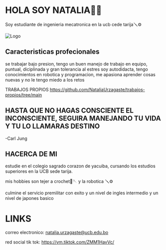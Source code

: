 # HOLA SOY NATALIA👋👋

Soy estudiante de ingenieria mecatronica en la ucb cede tarija🪛⚙️



![Logo](https://wepik.com/api/image/ai/9b609734-6ab4-4adc-85b9-fb0d9f7b9aec?thumb=1)


## Caracteristicas profecionales
se trabajar bajo presion, tengo un buen manejo de trabajo en equipo, puntual, diciplinada y gran tolerancia al estres 
soy autodidacta, tengo conocimientos en robotica y programacion, me apasiona aprender cosas nuevas y no le tengo miedo a los retos 


TRABAJOS PROPIOS 
https://github.com/NataliaUrzagaste/trabajos-propios/tree/main


## HASTA QUE NO HAGAS CONSCIENTE EL INCONSCIENTE, SEGUIRA MANEJANDO TU VIDA Y TU LO LLAMARAS DESTINO
-Carl Jung




## HACERCA DE MI
estudie en el colegio sagrado corazon de yacuiba, cursando los estudios superiores en la UCB sede tarija.

mis hobbies son tejer a crochet🧶🪡 y la robotica 🪛⚙️

culmine el servicio premilitar con exito y un nivel de ingles intermedio y un nivel de japones basico






# LINKS
 
 correo electronico: natalia.urzagaste@ucb.edu.bo

 red social tik tok: https://vm.tiktok.com/ZMM1HavVc/
